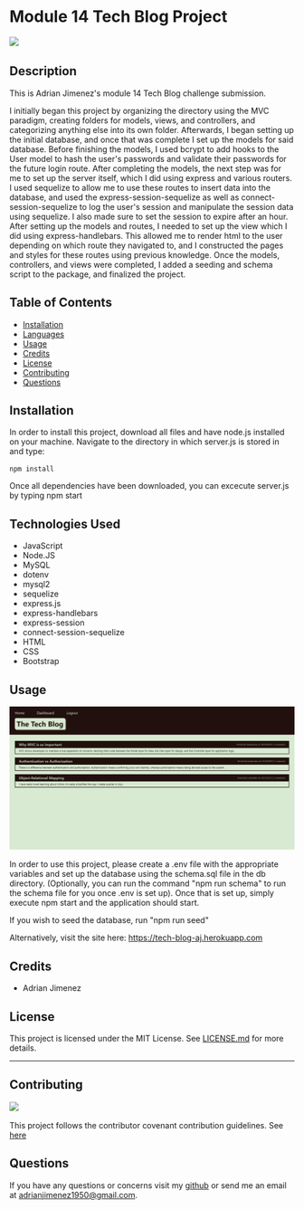 
# Module 14 Tech Blog Project


![](https://img.shields.io/badge/License-MIT-green)


## Description

This is Adrian Jimenez's module 14 Tech Blog challenge submission. 

I initially began this project by organizing the directory using the MVC paradigm, creating folders for models, views, and controllers, and categorizing anything else into its own folder. Afterwards, I began setting up the initial database, and once that was complete I set up the models for said database. Before finishing the models, I used bcrypt to add hooks to the User model to hash the user's passwords and validate their passwords for the future login route. After completing the models, the next step was for me to set up the server itself, which I did using express and various routers. I used sequelize to allow me to use these routes to insert data into the database, and used the express-session-sequelize as well as connect-session-sequelize to log the user's session and manipulate the session data using sequelize. I also made sure to set the session to expire after an hour. After setting up the models and routes, I needed to set up the view which I did using express-handlebars. This allowed me to render html to the user depending on which route they navigated to, and I constructed the pages and styles for these routes using previous knowledge. Once the models, controllers, and views were completed, I added a seeding and schema script to the package, and finalized the project.

## Table of Contents

- [Installation](#installation)
- [Languages](#languages)
- [Usage](#usage)
- [Credits](#credits)
- [License](#license)
- [Contributing](#contributing)
- [Questions](#questions)

## Installation

In order to install this project, download all files and have node.js installed on your machine. Navigate to the directory in which server.js is stored in and type: 

    npm install


Once all dependencies have been downloaded, you can excecute server.js by typing npm start

## Technologies Used

* JavaScript
* Node.JS
* MySQL
* dotenv
* mysql2
* sequelize
* express.js
* express-handlebars
* express-session
* connect-session-sequelize
* HTML
* CSS
* Bootstrap

## Usage

![](./assets/images/preview.JPG)

In order to use this project, please create a .env file with the appropriate variables and set up the database using the schema.sql file in the db directory. (Optionally, you can run the command "npm run schema" to run the schema file for you once .env is set up). Once that is set up, simply execute npm start and the application should start.

If you wish to seed the database, run "npm run seed"

Alternatively, visit the site here: https://tech-blog-aj.herokuapp.com

## Credits

* Adrian Jimenez

## License

This project is licensed under the MIT License. See [LICENSE.md](./LICENSE.md) for more details.

---

## Contributing


![](https://img.shields.io/badge/Contribution-CC%20v2.1-blueviolet)


This project follows the contributor covenant contribution guidelines. See [here](https://www.contributor-covenant.org/version/2/1/code_of_conduct/) 


## Questions

If you have any questions or concerns visit my [github](https://github.com/PuppetAJ) or send me an email at <adrianjimenez1950@gmail.com>. 

